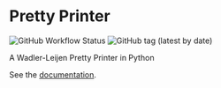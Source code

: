 # Pretty Printer

![GitHub Workflow Status](https://img.shields.io/github/workflow/status/wenkokke/py-pretty-printer/CI) ![GitHub tag (latest by date)](https://img.shields.io/github/v/tag/wenkokke/py-pretty-printer)

A Wadler-Leijen Pretty Printer in Python

See the [documentation](https://wenkokke.github.io/py-pretty-printer/).
